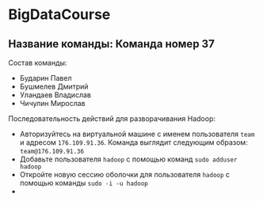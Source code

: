 # BigDataCourse

## Название команды: Команда номер 37

Состав команды:
* Бударин Павел
* Бушмелев Дмитрий
* Уландаев Владислав
* Чичулин Мирослав

Последовательность действий для разворачивания Hadoop:
* Авторизуйтесь на виртуальной машине с именем пользователя `team` и адресом `176.109.91.36`. Команда выглядит следующим образом: `team@176.109.91.36`
* Добавьте пользователя `hadoop` с помощью команд `sudo adduser hadoop`
* Откройте новую сессию оболочки для пользователя `hadoop` с помощью команды `sudo -i -u hadoop`
* 
